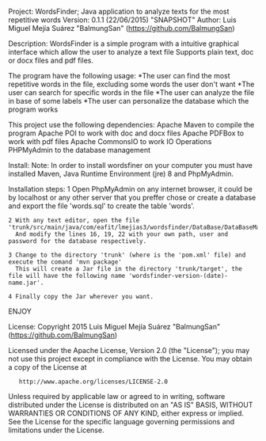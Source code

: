 Project: WordsFinder; Java application to analyze texts for the most repetitive words
Version: 0.1.1 (22/06/2015) "SNAPSHOT"
Author: Luis Miguel Mejía Suárez "BalmungSan" (https://github.com/BalmungSan)

Description:
   WordsFinder is a simple program with a intuitive graphical interface which allow the user to analyze a text file
   Supports plain text, doc or docx files and pdf files.

   The program have the following usage:
    *The user can find the most repetitive words in the file, excluding some words the user don't want
    *The user can search for specific words in the file
    *The user can analyze the file in base of some labels
    *The user can personalize the database which the program works

   This project use the following dependencies:
    Apache Maven to compile the program
    Apache POI to work with doc and docx files
    Apache PDFBox to work with pdf files
    Apache CommonsIO to work IO Operations
    PHPMyAdmin to the database management

Install:
   Note:
    In order to install wordsfiner on your computer you must have installed Maven, Java Runtime Environment (jre) 8 and PhpMyAdmin.

   Installation steps:
    1 Open PhpMyAdmin on any internet browser, it could be by localhost or any other server that you preffer
      chose or create a database and export the file 'words.sql' to create the table 'words'.

    2 With any text editor, open the file 'trunk/src/main/java/com/eafit/lmejias3/wordsfinder/DataBase/DataBaseManager.java'
      And modify the lines 16, 19, 22 with your own path, user and password for the database respectively. 

    3 Change to the directory 'trunk' (where is the 'pom.xml' file) and execute the comand 'mvn package'
      This will create a Jar file in the directory 'trunk/target', the file will have the following name 'wordsfinder-version-(date)-name.jar'.

    4 Finally copy the Jar wherever you want. 

   ENJOY

License:
   Copyright 2015 Luis Miguel Mejía Suárez "BalmungSan" (https://github.com/BalmungSan)

   Licensed under the Apache License, Version 2.0 (the "License");
   you may not use this project except in compliance with the License.
   You may obtain a copy of the License at

       http://www.apache.org/licenses/LICENSE-2.0

   Unless required by applicable law or agreed to in writing, software
   distributed under the License is distributed on an "AS IS" BASIS,
   WITHOUT WARRANTIES OR CONDITIONS OF ANY KIND, either express or implied.
   See the License for the specific language governing permissions and
   limitations under the License.

